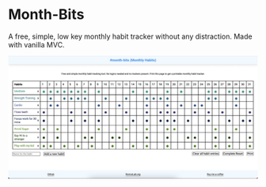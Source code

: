 # Month-Bits

A free, simple, low key monthly habit tracker without any distraction. Made with vanilla MVC.

![Screenshot](/screenshot.png?raw=true "Screenshot")
